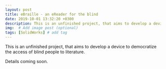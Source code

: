```yaml
---
layout: post
title: eBraille - an eReader for the blind
date: 2019-10-01 13:32:20 +0300
description: This is an unfinished project, that aims to develop a device to democratize the access of blind people to literature. # Add post description (optional)
img:  # Add image post (optional)
tags: [SolidWorks] # add tag
---
```

This is an unfinished project, that aims to develop a device to democratize the access of blind people to literature.

Details coming soon.